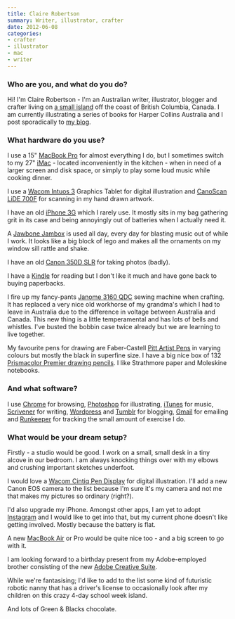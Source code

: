 ```yaml
---
title: Claire Robertson
summary: Writer, illustrator, crafter
date: 2012-06-08
categories:
- crafter
- illustrator
- mac
- writer
---
```


### Who are you, and what do you do?

Hi! I'm Claire Robertson - I'm an Australian writer, illustrator, blogger and crafter living on [a small island](http://en.wikipedia.org/wiki/Saltspring_Island "The Wikipedia entry for Saltspring Island.") off the coast of British Columbia, Canada. I am currently illustrating a series of books for Harper Collins Australia and I post sporadically to [my blog](http://loobylu.com/ "Claire's website.").

### What hardware do you use?

I use a 15" [MacBook Pro][macbook-pro] for almost everything I do, but I sometimes switch to my 27" [iMac][] - located inconveniently in the kitchen - when in need of a larger screen and disk space, or simply to play some loud music while cooking dinner.

I use a [Wacom Intuos 3][intuos] Graphics Tablet for digital illustration and [CanoScan LiDE 700F][canoscan-lide-700f] for scanning in my hand drawn artwork.

I have an old [iPhone 3G][iphone-3g] which I rarely use. It mostly sits in my bag gathering grit in its case and being annoyingly out of batteries when I actually need it.

A [Jawbone Jambox][jambox] is used all day, every day for blasting music out of while I work. It looks like a big block of lego and makes all the ornaments on my window sill rattle and shake.

I have an old [Canon 350D SLR][eos-350d] for taking photos (badly).

I have a [Kindle][] for reading but I don't like it much and have gone back to buying paperbacks.

I fire up my fancy-pants [Janome 3160 QDC][3160qdc] sewing machine when crafting. It has replaced a very nice old workhorse of my grandma's which I had to leave in Australia due to the difference in voltage between Australia and Canada. This new thing is a little temperamental and has lots of bells and whistles. I've busted the bobbin case twice already but we are learning to live together.

My favourite pens for drawing are Faber-Castell [Pitt Artist Pens][pitt-artist] in varying colours but mostly the black in superfine size. I have a big nice box of 132 [Prismacolor Premier drawing pencils][premier-soft-core]. I like Strathmore paper and Moleskine notebooks.

### And what software?

I use [Chrome][] for browsing, [Photoshop][] for illustrating, [iTunes][] for music, [Scrivener][] for writing, [Wordpress][] and [Tumblr][] for blogging, [Gmail][] for emailing and [Runkeeper][runkeeper-ios] for tracking the small amount of exercise I do.

### What would be your dream setup?

Firstly - a studio would be good. I work on a small, small desk in a tiny alcove in our bedroom. I am always knocking things over with my elbows and crushing important sketches underfoot.

I would love a [Wacom Cintiq Pen Display][cintiq] for digital illustration. I'll add a new Canon EOS camera to the list because I'm sure it's my camera and not me that makes my pictures so ordinary (right?).

I'd also upgrade my iPhone. Amongst other apps, I am yet to adopt [Instagram][instagram-ios] and I would like to get into that, but my current phone doesn't like getting involved. Mostly because the battery is flat.

A new [MacBook Air][macbook-air] or Pro would be quite nice too - and a big screen to go with it.

I am looking forward to a birthday present from my Adobe-employed brother consisting of the new [Adobe Creative Suite][creative-suite].

While we're fantasising; I'd like to add to the list some kind of futuristic robotic nanny that has a driver's license to occasionally look after my children on this crazy 4-day school week island.

And lots of Green & Blacks chocolate.

[3160qdc]: http://www.janome.com/en/machines/sewing/3160qdc/ "A sewing machine."
[canoscan-lide-700f]: http://web.archive.org/web/20151022043804/http://www.usa.canon.com:80/cusa/consumer/products/scanners/film_negative_scanners/canoscan_lide_700f "A film and negative scanner."
[chrome]: https://www.google.com/intl/en/chrome/ "A WebKit-based browser, where each tab runs in its own thread."
[cintiq]: https://www.wacom.com/en-us/us/cintiq "A computer screen you can draw on."
[creative-suite]: https://www.adobe.com/creativecloud.html "A collection of design tools."
[eos-350d]: https://en.wikipedia.org/wiki/Canon_EOS_350D "An 8 megapixel DSLR."
[gmail]: https://mail.google.com/mail/u/0/ "Web-based email."
[imac]: https://www.apple.com/imac-24/ "An all-in-one computer."
[instagram-ios]: https://apps.apple.com/us/app/instagram/id389801252 "A photo taking/sharing app."
[intuos]: https://www.wacom.com/en-us/products/pen-tablets/wacom-intuos "A pen tablet."
[iphone-3g]: https://en.wikipedia.org/wiki/IPhone_3G "A smartphone."
[itunes]: https://www.apple.com/itunes/ "A jukebox application and online store."
[jambox]: https://www.jawbone.com/products/jambox/overview "A wireless speaker and speakerphone."
[kindle]: http://web.archive.org/web/20230315012831/http://www.amazon.com/Kindle-Ereader-ebook-reader/dp/B007HCCNJU/ "A digital book reader."
[macbook-air]: https://www.apple.com/macbook-air/ "A very thin laptop."
[macbook-pro]: https://www.apple.com/macbook-pro/ "A laptop."
[photoshop]: https://www.adobe.com/products/photoshop.html "A bitmap image editor."
[pitt-artist]: https://www.amazon.com/Pitt-Artist-Pens-Wallet-Styles/dp/B000TKEZDO "A pen."
[premier-soft-core]: https://www.prismacolor.com/products/colored-pencils/softcore-lead "Coloured pencils."
[runkeeper-ios]: https://runkeeper.com/cms/ "Software for tracking workouts."
[scrivener]: http://www.literatureandlatte.com/scrivener.php "A Mac text editor aimed at writers."
[tumblr]: https://www.tumblr.com/ "An online personal publishing platform."
[wordpress]: https://wordpress.com/ "Weblog publishing software."
